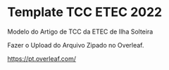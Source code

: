 # Template TCC ETEC 2022

Modelo do Artigo de TCC da ETEC de Ilha Solteira

Fazer o Upload do Arquivo Zipado no Overleaf. 

https://pt.overleaf.com/
